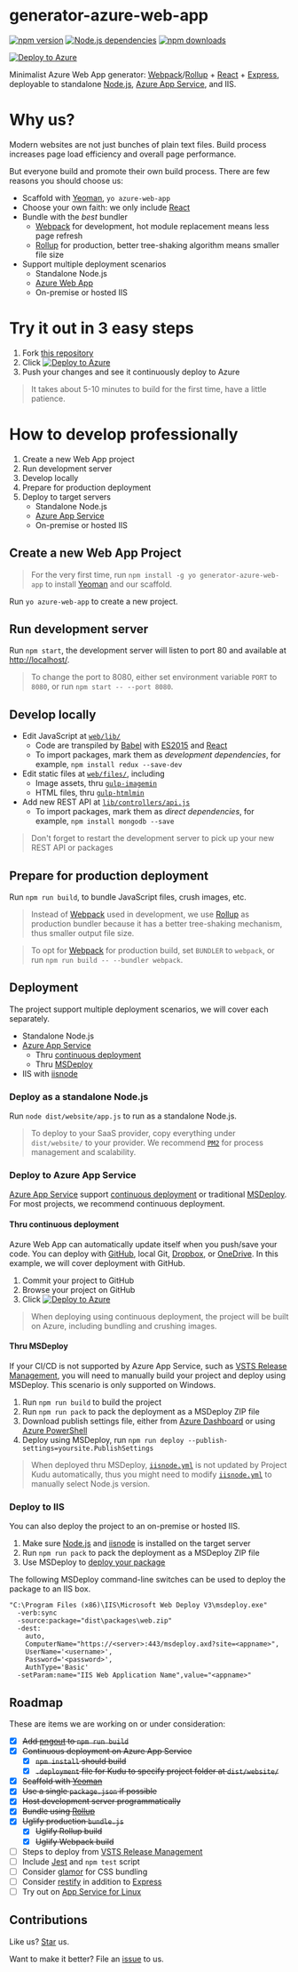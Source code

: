 # generator-azure-web-app

[![npm version](https://badge.fury.io/js/generator-azure-web-app.svg)](https://badge.fury.io/js/generator-azure-web-app) [![Node.js dependencies](https://david-dm.org/compulim/generator-azure-web-app.svg)](https://david-dm.org/compulim/generator-azure-web-app) [![npm downloads](https://img.shields.io/npm/dm/generator-azure-web-app.svg)](https://img.shields.io/npm/dm/generator-azure-web-app.svg)

[![Deploy to Azure](http://azuredeploy.net/deploybutton.png)](https://azuredeploy.net/)

Minimalist Azure Web App generator: [Webpack](https://webpack.github.io/)/[Rollup](https://rollupjs.org/) + [React](https://facebook.github.io/react/) + [Express](https://expressjs.com/), deployable to standalone [Node.js](https://nodejs.org/), [Azure App Service](https://azure.microsoft.com/en-us/services/app-service/web/), and IIS.

# Why us?

Modern websites are not just bunches of plain text files. Build process increases page load efficiency and overall page performance.

But everyone build and promote their own build process. There are few reasons you should choose us:

* Scaffold with [Yeoman](https://yeoman.io/), `yo azure-web-app`
* Choose your own faith: we only include [React](https://facebook.github.io/react/)
* Bundle with the *best* bundler
  * [Webpack](https://webpack.github.io/) for development, hot module replacement means less page refresh
  * [Rollup](https://rollupjs.org/) for production, better tree-shaking algorithm means smaller file size
* Support multiple deployment scenarios
  * Standalone Node.js
  * [Azure Web App](https://azure.microsoft.com/en-us/services/app-service/web/)
  * On-premise or hosted IIS

# Try it out in 3 easy steps

1. Fork [this repository](https://github.com/compulim/generator-azure-web-app/)
2. Click [![Deploy to Azure](http://azuredeploy.net/deploybutton.png)](https://azuredeploy.net/)
3. Push your changes and see it continuously deploy to Azure

> It takes about 5-10 minutes to build for the first time, have a little patience.

# How to develop professionally

1. Create a new Web App project
2. Run development server
3. Develop locally
4. Prepare for production deployment
5. Deploy to target servers
   * Standalone Node.js
   * [Azure App Service](https://azure.microsoft.com/en-us/services/app-service/web/)
   * On-premise or hosted IIS

## Create a new Web App Project

> For the very first time, run `npm install -g yo generator-azure-web-app` to install [Yeoman](https://yeoman.io/) and our scaffold.

Run `yo azure-web-app` to create a new project.

## Run development server

Run `npm start`, the development server will listen to port 80 and available at [http://localhost/](http://localhost/).

> To change the port to 8080, either set environment variable `PORT` to `8080`, or run `npm start -- --port 8080`.

## Develop locally

* Edit JavaScript at [`web/lib/`](web/lib/)
  * Code are transpiled by [Babel](https://babeljs.io/) with [ES2015](https://npmjs.com/package/babel-preset-es2015) and [React](https://npmjs.com/package/babel-preset-react)
  * To import packages, mark them as *development dependencies*, for example, `npm install redux --save-dev`
* Edit static files at [`web/files/`](web/files/), including
  * Image assets, thru [`gulp-imagemin`](https://npmjs.com/package/gulp-imagemin)
  * HTML files, thru [`gulp-htmlmin`](https://npmjs.com/package/gulp-htmlmin)
* Add new REST API at [`lib/controllers/api.js`](lib/controllers/api.js)
  * To import packages, mark them as *direct dependencies*, for example, `npm install mongodb --save`

> Don't forget to restart the development server to pick up your new REST API or packages

## Prepare for production deployment

Run `npm run build`, to bundle JavaScript files, crush images, etc.

> Instead of [Webpack](https://webpack.github.io/) used in development, we use [Rollup](https://rollupjs.org/) as production bundler because it has a better tree-shaking mechanism, thus smaller output file size.

> To opt for [Webpack](https://webpack.github.io/) for production build, set `BUNDLER` to `webpack`, or run `npm run build -- --bundler webpack`.

## Deployment

The project support multiple deployment scenarios, we will cover each separately.

* Standalone Node.js
* [Azure App Service](https://azure.microsoft.com/en-us/services/app-service/web/)
  * Thru [continuous deployment](https://azure.microsoft.com/en-us/blog/using-app-service-web-apps-continuous-deployment-with-github-organizations/)
  * Thru [MSDeploy](https://azure.microsoft.com/en-us/blog/simple-azure-websites-deployment/)
* IIS with [iisnode](https://github.com/tjanczuk/iisnode)

### Deploy as a standalone Node.js

Run `node dist/website/app.js` to run as a standalone Node.js.

> To deploy to your SaaS provider, copy everything under `dist/website/` to your provider. We recommend [`PM2`](http://pm2.io/) for process management and scalability.

### Deploy to Azure App Service

[Azure App Service](https://azure.microsoft.com/en-us/services/app-service/web/) support [continuous deployment](https://azure.microsoft.com/en-us/blog/using-app-service-web-apps-continuous-deployment-with-github-organizations/) or traditional [MSDeploy](https://azure.microsoft.com/en-us/blog/simple-azure-websites-deployment/). For most projects, we recommend continuous deployment.

#### Thru continuous deployment

Azure Web App can automatically update itself when you push/save your code. You can deploy with [GitHub](https://github.com/), local Git, [Dropbox](https://dropbox.com/), or [OneDrive](https://onedrive.com/). In this example, we will cover deployment with GitHub.

1. Commit your project to GitHub
2. Browse your project on GitHub
3. Click [![Deploy to Azure](http://azuredeploy.net/deploybutton.png)](https://azuredeploy.net/)

> When deploying using continuous deployment, the project will be built on Azure, including bundling and crushing images.

#### Thru MSDeploy

If your CI/CD is not supported by Azure App Service, such as [VSTS Release Management](https://www.visualstudio.com/en-us/features/release-management-vs.aspx), you will need to manually build your project and deploy using MSDeploy. This scenario is only supported on Windows.

1. Run `npm run build` to build the project
2. Run `npm run pack` to pack the deployment as a MSDeploy ZIP file
3. Download publish settings file, either from [Azure Dashboard](https://portal.azure.com/) or using [Azure PowerShell](https://msdn.microsoft.com/en-us/library/dn385850(v=nav.70).aspx)
4. Deploy using MSDeploy, run `npm run deploy --publish-settings=yoursite.PublishSettings`

> When deployed thru MSDeploy, [`iisnode.yml`](iisnode.yml) is not updated by Project Kudu automatically, thus you might need to modify [`iisnode.yml`](iisnode.yml) to manually select Node.js version.

### Deploy to IIS

You can also deploy the project to an on-premise or hosted IIS.

1. Make sure [Node.js](https://nodejs.org/) and [iisnode](https://github.com/tjanczuk/iisnode) is installed on the target server
2. Run `npm run pack` to pack the deployment as a MSDeploy ZIP file
3. Use MSDeploy to [deploy your package](https://msdn.microsoft.com/en-us/library/dd465337(v=vs.110).aspx)

The following MSDeploy command-line switches can be used to deploy the package to an IIS box.

```
"C:\Program Files (x86)\IIS\Microsoft Web Deploy V3\msdeploy.exe"
  -verb:sync
  -source:package="dist\packages\web.zip"
  -dest:
    auto,
    ComputerName="https://<server>:443/msdeploy.axd?site=<appname>",
    UserName='<username>',
    Password='<password>',
    AuthType='Basic'
  -setParam:name="IIS Web Application Name",value="<appname>"
```

## Roadmap

These are items we are working on or under consideration:

* [x] ~~Add [pngout](http://www.advsys.net/ken/utils.htm) to `npm run build`~~
* [x] ~~Continuous deployment on Azure App Service~~
  * [x] ~~`npm install` should build~~
  * [x] ~~`.deployment` file for Kudu to specify project folder at `dist/website/`~~
* [x] ~~Scaffold with [Yeoman](http://yeoman.io/)~~
* [x] ~~Use a single `package.json` if possible~~
* [x] ~~Host development server programmatically~~
* [x] ~~Bundle using [Rollup](http://rollupjs.org/)~~
* [x] ~~Uglify production `bundle.js`~~
  * [x] ~~Uglify Rollup build~~
  * [x] ~~Uglify Webpack build~~
* [ ] Steps to deploy from [VSTS Release Management](https://www.visualstudio.com/en-us/features/release-management-vs.aspx)
* [ ] Include [Jest](https://facebook.github.io/jest/) and `npm test` script
* [ ] Consider [glamor](https://npmjs.com/package/glamor) for CSS bundling
* [ ] Consider [restify](https://restify.com) in addition to [Express](https://expressjs.com)
* [ ] Try out on [App Service for Linux](https://docs.microsoft.com/en-us/azure/app-service-web/app-service-linux-intro)

## Contributions

Like us? [Star](https://github.com/compulim/generator-azure-web-app/stargazers) us.

Want to make it better? File an [issue](https://github.com/compulim/generator-azure-web-app/issues) to us.
